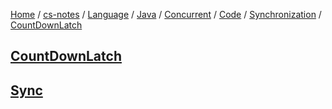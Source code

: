 [Home](https://mengxianbin.github.io) /
[cs-notes](https://mengxianbin.github.io/cs-notes/site) /
[Language](https://mengxianbin.github.io/cs-notes/site/Language) /
[Java](https://mengxianbin.github.io/cs-notes/site/Language/Java) /
[Concurrent](https://mengxianbin.github.io/cs-notes/site/Language/Java/Concurrent) /
[Code](https://mengxianbin.github.io/cs-notes/site/Language/Java/Concurrent/Code) /
[Synchronization](https://mengxianbin.github.io/cs-notes/site/Language/Java/Concurrent/Code/Synchronization) /
[CountDownLatch](https://mengxianbin.github.io/cs-notes/site/Language/Java/Concurrent/Code/Synchronization/CountDownLatch)

## [CountDownLatch](https://mengxianbin.github.io/cs-notes/site/Language/Java/Concurrent/Code/Synchronization/CountDownLatch/CountDownLatch)

## [Sync](https://mengxianbin.github.io/cs-notes/site/Language/Java/Concurrent/Code/Synchronization/CountDownLatch/Sync)
